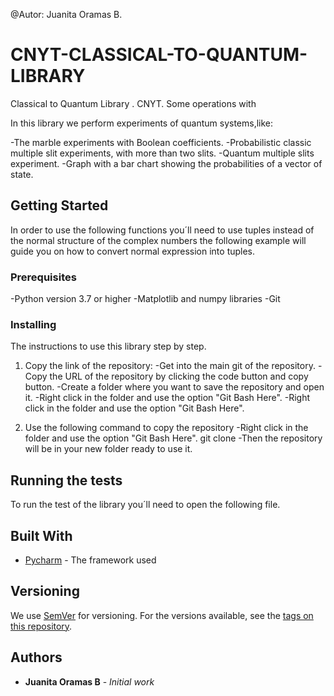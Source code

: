
@Autor: Juanita Oramas B.
# CNYT-CLASSICAL-TO-QUANTUM-LIBRARY

Classical to Quantum Library . CNYT. Some operations with 

In this library we perform experiments of quantum systems,like:

-The marble experiments with Boolean coefficients.
-Probabilistic classic multiple slit experiments, with more than two slits.
-Quantum multiple slits experiment.
-Graph with a bar chart showing the probabilities of a vector of state. 

## Getting Started

In order to use the following functions you´ll need to use tuples instead of the normal structure of the complex numbers the following example will guide you on how to convert normal expression into tuples.


### Prerequisites

-Python version 3.7 or higher
-Matplotlib and numpy libraries
-Git

### Installing

The instructions to use this library step by step.

1. Copy the link of the repository:
  -Get into the main git of the repository.
  -Copy the URL of the repository by clicking the code button and copy button.
  -Create a folder where you want to save the repository and open it.
  -Right click in the folder and use the option "Git Bash Here".
  -Right click in the folder and use the option "Git Bash Here".

2. Use the following command to copy the repository
  -Right click in the folder and use the option "Git Bash Here".
    git clone
  -Then the repository will be in your new folder ready to use it.


## Running the tests

To run the test of the library you´ll need to open the following file.




## Built With

- [Pycharm](https://www.jetbrains.com/es-es/pycharm/) - The framework used



## Versioning

We use [SemVer](http://semver.org/) for versioning. For the versions available, see the [tags on this repository](https://github.com/your/project/tags). 

## Authors

* **Juanita Oramas B** - *Initial work* 



